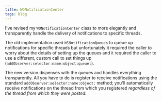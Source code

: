 ```yaml
---
title: WONotificationCenter
tags: blog
---
```


I've revised my `WONotificationCenter` class to more elegantly and transparently handle the delivery of notifications to specific threads.

The old implementation used `NSNotificationQueues` to queue up notifications for specific threads but unfortunately it required the caller to worry about the details of setting up the queues and it required the caller to use a different, custom call to set things up (`addObserver:selector:name:object:queue:`).

The new version dispenses with the queues and handles everything transparently. All you have to do is register to receive notifications using the standard `addObserver:selector:name:object:` method; you'll automatically receive notifications on the thread from which you registered _regardless of the thread from which they were posted_.
